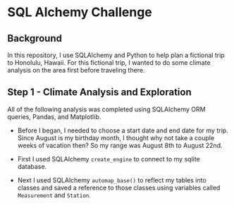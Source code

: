 # SQL Alchemy Challenge

## Background

In this repository, I use SQLAlchemy and Python to help plan a fictional trip to Honolulu, Hawaii. For this fictional trip, I wanted to do some climate analysis on the area first before traveling there.

## Step 1 - Climate Analysis and Exploration

All of the following analysis was completed using SQLAlchemy ORM queries, Pandas, and Matplotlib.

* Before I began, I needed to choose a start date and end date for my trip. Since August is my birthday month, I thought why not take a couple weeks of vacation then? So my range was August 8th to August 22nd.

* First I used SQLAlchemy `create_engine` to connect to my sqlite database.

* Next I used SQLAlchemy `automap_base()` to reflect my tables into classes and saved a reference to those classes using variables called `Measurement` and `Station`.
